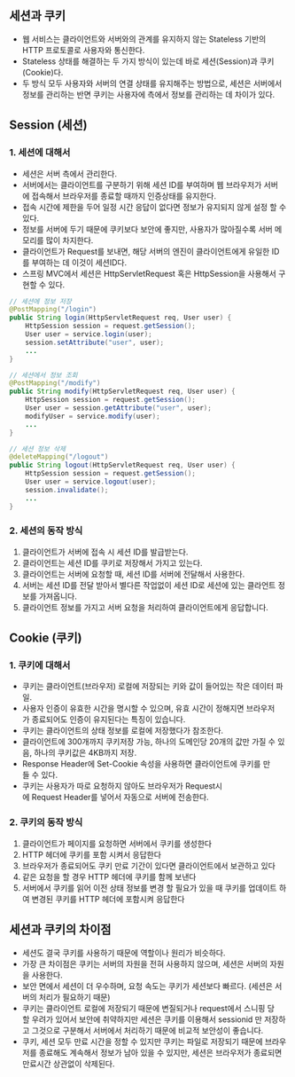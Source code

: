 ## 세션과 쿠키

- 웹 서비스는 클라이언트와 서버와의 관계를 유지하지 않는 Stateless 기반의 HTTP 프로토콜로 사용자와 통신한다.
- Stateless 상태를 해결하는 두 가지 방식이 있는데 바로 세션(Session)과 쿠키(Cookie)다.
- 두 방식 모두 사용자와 서버의 연결 상태를 유지해주는 방법으로, 세션은 서버에서 정보를 관리하는 반면 쿠키는 사용자에 측에서 정보를 관리하는 데 차이가 있다.

## Session (세션)

### 1. 세션에 대해서

- 세션은 서버 측에서 관리한다.
- 서버에서는 클라이언트를 구분하기 위해 세션 ID를 부여하며 웹 브라우저가 서버에 접속해서 브라우저를 종료할 때까지 인증상태를 유지한다.
- 접속 시간에 제한을 두어 일정 시간 응답이 없다면 정보가 유지되지 않게 설정 할 수 있다.
- 정보를 서버에 두기 때문에 쿠키보다 보안에 좋지만, 사용자가 많아질수록 서버 메모리를 많이 차지한다.
- 클라이언트가 Request를 보내면, 해당 서버의 엔진이 클라이언트에게 유일한 ID를 부여하는 데 이것이 세션ID다.
- 스프링 MVC에서 세션은 HttpServletRequest 혹은 HttpSession을 사용해서 구현할 수 있다.

```java
// 세션에 정보 저장
@PostMapping("/login")
public String login(HttpServletRequest req, User user) {
    HttpSession session = request.getSession();
    User user = service.login(user);
    session.setAttribute("user", user);
    ...
}

// 세션에서 정보 조회
@PostMapping("/modify")
public String modify(HttpServletRequest req, User user) {
    HttpSession session = request.getSession();
    User user = session.getAttribute("user", user);
    modifyUser = service.modify(user);
    ...
}

// 세션 정보 삭제
@deleteMapping("/logout")
public String logout(HttpServletRequest req, User user) {
    HttpSession session = request.getSession();
    User user = service.logout(user);
    session.invalidate();
    ...
}
```

### 2. 세션의 동작 방식

1. 클라이언트가 서버에 접속 시 세션 ID를 발급받는다.
2. 클라이언트는 세션 ID를 쿠키로 저장해서 가지고 있는다.
3. 클라이언트는 서버에 요청할 때, 세션 ID를 서버에 전달해서 사용한다.
4. 서버는 세션 ID를 전달 받아서 별다른 작업없이 세션 ID로 세션에 있는 클라언트 정보를 가져옵니다.
5. 클라이언트 정보를 가지고 서버 요청을 처리하여 클라이언트에게 응답합니다.

## Cookie (쿠키)

### 1. 쿠키에 대해서

- 쿠키는 클라이언트(브라우저) 로컬에 저장되는 키와 값이 들어있는 작은 데이터 파일.
- 사용자 인증이 유효한 시간을 명시할 수 있으며, 유효 시간이 정해지면 브라우저가 종료되어도 인증이 유지된다는 특징이 있습니다.
- 쿠키는 클라이언트의 상태 정보를 로컬에 저장했다가 참조한다.
- 클라이언트에 300개까지 쿠키저장 가능, 하나의 도메인당 20개의 값만 가질 수 있음, 하나의 쿠키값은 4KB까지 저장.
- Response Header에 Set-Cookie 속성을 사용하면 클라이언트에 쿠키를 만들 수 있다.
- 쿠키는 사용자가 따로 요청하지 않아도 브라우저가 Request시에 Request Header를 넣어서 자동으로 서버에 전송한다.

### 2. 쿠키의 동작 방식

1. 클라이언트가 페이지를 요청하면 서버에서 쿠키를 생성한다
2. HTTP 헤더에 쿠키를 포함 시켜서 응답한다
3. 브라우저가 종료되어도 쿠키 만료 기간이 있다면 클라이언트에서 보관하고 있다
4. 같은 요청을 할 경우 HTTP 헤더에 쿠키를 함께 보낸다
5. 서버에서 쿠키를 읽어 이전 상태 정보를 변경 할 필요가 있을 때 쿠키를 업데이트 하여 변경된 쿠키를 HTTP 헤더에 포함시켜 응답한다

## 세션과 쿠키의 차이점

- 세션도 결국 쿠키를 사용하기 때문에 역할이나 원리가 비슷하다.
- 가장 큰 차이점은 쿠키는 서버의 자원을 전혀 사용하지 않으며, 세션은 서버의 자원을 사용한다.
- 보안 면에서 세션이 더 우수하며, 요청 속도는 쿠키가 세션보다 빠르다. (세션은 서버의 처리가 필요하기 때문)
- 쿠키는 클라이언트 로컬에 저장되기 때문에 변질되거나 request에서 스니핑 당할 우려가 있어서 보안에 취약하지만 세션은 쿠키를 이용해서 sessionid 만 저장하고 그것으로 구분해서 서버에서 처리하기 때문에 비교적 보안성이 좋습니다.
- 쿠키, 세션 모두 만료 시간을 정할 수 있지만 쿠키는 파일로 저장되기 때문에 브라우저를 종료해도 계속해서 정보가 남아 있을 수 있지만, 세션은 브라우저가 종료되면 만료시간 상관없이 삭제된다.
